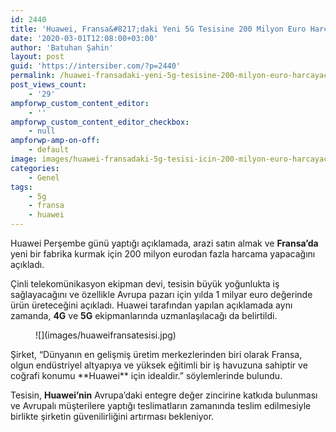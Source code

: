 ```yaml
---
id: 2440
title: 'Huawei, Fransa&#8217;daki Yeni 5G Tesisine 200 Milyon Euro Harcayacak'
date: '2020-03-01T12:08:00+03:00'
author: 'Batuhan Şahin'
layout: post
guid: 'https://intersiber.com/?p=2440'
permalink: /huawei-fransadaki-yeni-5g-tesisine-200-milyon-euro-harcayacak/
post_views_count:
    - '29'
ampforwp_custom_content_editor:
    - ''
ampforwp_custom_content_editor_checkbox:
    - null
ampforwp-amp-on-off:
    - default
image: images/huawei-fransadaki-5g-tesisi-icin-200-milyon-euro-harcayacak-scaled.jpg
categories:
    - Genel
tags:
    - 5g
    - fransa
    - huawei
---
```


Huawei Perşembe günü yaptığı açıklamada, arazi satın almak ve **Fransa’da** yeni bir fabrika kurmak için 200 milyon eurodan fazla harcama yapacağını açıkladı.

Çinli telekomünikasyon ekipman devi, tesisin büyük yoğunlukta iş sağlayacağını ve özellikle Avrupa pazarı için yılda 1 milyar euro değerinde ürün üreteceğini açıkladı. Huawei tarafından yapılan açıklamada aynı zamanda, **4G** ve **5G** ekipmanlarında uzmanlaşılacağı da belirtildi.

<figure class="wp-block-image size-large">![](images/huaweifransatesisi.jpg)</figure>Şirket, “Dünyanın en gelişmiş üretim merkezlerinden biri olarak Fransa, olgun endüstriyel altyapıya ve yüksek eğitimli bir iş havuzuna sahiptir ve coğrafi konumu **Huawei** için idealdir.” söylemlerinde bulundu.

Tesisin, **Huawei’nin** Avrupa’daki entegre değer zincirine katkıda bulunması ve Avrupalı ​​müşterilere yaptığı teslimatların zamanında teslim edilmesiyle birlikte şirketin güvenilirliğini artırması bekleniyor.